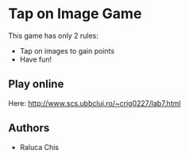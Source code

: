 # Tap on Image Game
This game has only 2 rules: 
* Tap on images to gain points
* Have fun!

## Play online
Here: http://www.scs.ubbcluj.ro/~crig0227/lab7.html

## Authors
* Raluca Chis
